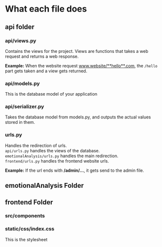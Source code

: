# What each file does

## api folder
### api/views.py
Contains the views for the project. Views are functions that takes a web request and returns a web response.

**Example:** When the website request www.website/**hello**.com, the `/hello` part gets taken and a view gets returned.

### api/models.py
This is the database model of your application

### api/serializer.py
Takes the database model from models.py, and outputs the actual values stored in them.

### urls.py
Handles the redirection of urls.<br>
`api/urls.py` handles the views of the database.<br>
`emotionalAnalysis/urls.py` handles the main redirection.<br>
`frontend/urls.py` handles the frontend website urls.<br>

**Example:** If the url ends with **/admin/...**, it gets send to the admin file.

## emotionalAnalysis Folder

## frontend Folder
### src/components
### static/css/index.css
This is the stylesheet